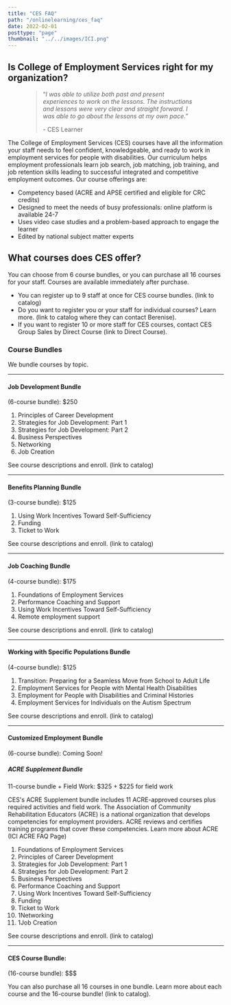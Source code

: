 ```yaml
---
title: "CES FAQ"
path: "/onlinelearning/ces_faq"
date: 2022-02-01
posttype: "page"
thumbnail: "../../images/ICI.png"
---
```

<h2>Is College of Employment Services right for my organization?</h2>
<div class="float-end" style="max-width:400px; margin-left:3em;">
  <blockquote class="blockquote">
    <p class="mb-0">“<em>I was able to utilize both past and present experiences to work on the lessons. The instructions and lessons were very clear and straight forward. I was able to go about the lessons at my own pace.</em>”
    </p>
    <p>- CES Learner</p>
  </blockquote>
  </div>
<p>The College of Employment Services (CES) courses have all the information your staff needs to feel confident, knowledgeable, and ready to work in employment services for people with disabilities. Our curriculum helps employment professionals learn job search, job matching, job training, and job retention skills leading to successful integrated and competitive employment outcomes. Our course offerings are: 
<ul class="">
  <li>Competency based (ACRE and APSE certified and eligible for CRC credits)</li>
  <li>Designed to meet the needs of busy professionals: online platform is available 24-7</li>
  <li>Uses video case studies and a problem-based approach to engage the learner</li>
  <li>Edited by national subject matter experts</li>
</ul>
  <h2>What courses does CES offer?</h2>
  You can choose from 6 course bundles, or you can purchase all 16 courses for your staff. Courses are available immediately after purchase.
  <ul>
  <li>You can register up to 9 staff at once for CES course bundles. (link to catalog)
  <li>Do you want to register you or your staff for individual courses? Learn more. (link to catalog where they can contact Berenise).
  <li>If you want to register 10 or more staff for CES courses, contact CES Group Sales by Direct Course (link to Direct Course).
  </ul>
  <h3>Course Bundles</h3>
  <p>We bundle courses by topic.</p>
  <hr>
  <h4 id="jdb">Job Development Bundle </h4>
  <p>(6-course bundle): $250 </p>
  <ol>
  <li>Principles of Career Development</li>
  <li>Strategies for Job Development: Part 1</li>
  <li>Strategies for Job Development: Part 2</li>
  <li>Business Perspectives</li>
  <li>Networking</li>
  <li>Job Creation</li>
  </ol>
  <p>See course descriptions and enroll. (link to catalog)</p>
  <hr>
  <h4 id="bpb">Benefits Planning Bundle</h4> 
  <p>(3-course bundle): $125</p>
  <ol>
  <li>Using Work Incentives Toward Self-Sufficiency</li>
  <li>Funding</li>
  <li>Ticket to Work</li>
  </ol>
  <p>See course descriptions and enroll. (link to catalog)</p>  
  <hr>
  <h4 id="jcb">Job Coaching Bundle</h4> 
  <p>(4-course bundle): $175</p>
  <ol>
  <li>Foundations of Employment Services</li>
  <li>Performance Coaching and Support</li>
  <li>Using Work Incentives Toward Self-Sufficiency</li>
  <li>Remote employment support</li>
  </ol>
  <p>See course descriptions and enroll. (link to catalog)</p>
  <hr>
  <h4 id="wspb">Working with Specific Populations Bundle</h4>
  <p>(4-course bundle): $125</p>
  <ol>
  <li>Transition: Preparing for a Seamless Move from School to Adult Life</li>
  <li>Employment Services for People with Mental Health Disabilities</li>
  <li>Employment for People with Disabilities and Criminal Histories</li>
  <li>Employment Services for Individuals on the Autism Spectrum</li>
  </ol>
  <p>See course descriptions and enroll. (link to catalog)</p>
  <hr>
  <h4 id="ceb">Customized Employment Bundle</h4>
  <p>(6-course bundle): Coming Soon!</p>
  <p>
  <h5 id="ces_faq#acre">ACRE Supplement Bundle</h5> 
  <p>11-course bundle + Field Work: $325 + $225 for field work</p>
  <p>CES's ACRE Supplement bundle includes 11 ACRE-approved courses plus required activities and field work. The Association of Community Rehabilitation Educators (ACRE) is a national organization that develops competencies for employment providers. ACRE reviews and certifies training programs that cover these competencies. Learn more about ACRE  (ICI ACRE FAQ Page)</p>
  <ol>
  <li>Foundations of Employment Services</li>
  <li>Principles of Career Development</li>
  <li>Strategies for Job Development: Part 1</li>
  <li>Strategies for Job Development: Part 2</li>
  <li>Business Perspectives</li>
  <li>Performance Coaching and Support</li>
  <li>Using Work Incentives Toward Self-Sufficiency</li>
  <li>Funding</li>
  <li>Ticket to Work</li>
  <li>1Networking</li>
  <li>1Job Creation</li>
  </ol>
  <p>See course descriptions and enroll. (link to catalog)</p>
  <hr>
  <h4 id="CCB">CES Course Bundle:</h4> 
  <p>(16-course bundle): $$$</p>
  <p>You can also purchase all 16 courses in one bundle. Learn more about each course and the 16-course bundle! (link to catalog).</p>
  
